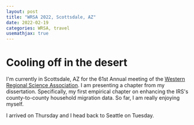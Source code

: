```yaml
---
layout: post
title: "WRSA 2022, Scottsdale, AZ"
date: 2022-02-19
categories: WRSA, travel
usemathjax: true
---
```


# Cooling off in the desert
I'm currently in Scottsdale, AZ for the 61st Annual meeting of the [Western Regional Science Association](https://www.wrsaonline.org/newsite/). I am presenting a chapter from my dissertation. Specifically, my first empirical chapter on enhancing the IRS's county-to-county household migration data. So far, I am really enjoying myself. 

I arrived on Thursday and I head back to Seattle on Tuesday. 

